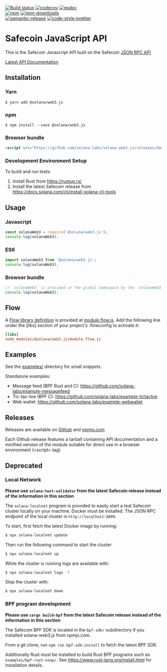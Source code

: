 [![Build status][travis-image]][travis-url]
[![codecov][codecov-image]][codecov-url]
[![esdoc][esdoc-image]][esdoc-url]
<br>
[![npm][npm-image]][npm-url]
[![npm-downloads][npm-downloads-image]][npm-url]
<br>
[![semantic-release][semantic-release-image]][semantic-release-url]
[![code-style-prettier][code-style-prettier-image]][code-style-prettier-url]

[travis-image]: https://api.travis-ci.org/solana-labs/solana-web3.js.svg?branch=master
[travis-url]: https://travis-ci.org/solana-labs/solana-web3.js
[codecov-image]: https://codecov.io/gh/solana-labs/solana-web3.js/branch/master/graph/badge.svg
[codecov-url]: https://codecov.io/gh/solana-labs/solana-web3.js
[esdoc-image]: https://solana-labs.github.io/solana-web3.js/badge.svg
[npm-image]: https://img.shields.io/npm/v/@solana/web3.js.svg?style=flat
[npm-downloads-image]: https://img.shields.io/npm/dm/@solana/web3.js.svg?style=flat
[esdoc-url]: https://solana-labs.github.io/solana-web3.js/
[npm-url]: https://www.npmjs.com/package/@solana/web3.js
[semantic-release-image]: https://img.shields.io/badge/%20%20%F0%9F%93%A6%F0%9F%9A%80-semantic--release-e10079.svg
[semantic-release-url]: https://github.com/semantic-release/semantic-release
[code-style-prettier-image]: https://img.shields.io/badge/code_style-prettier-ff69b4.svg?style=flat-square
[code-style-prettier-url]: https://github.com/prettier/prettier

# Safecoin JavaScript API

This is the Safecoin Javascript API built on the Safecoin [JSON RPC API](https://docs.solana.com/apps/jsonrpc-api)

[Latest API Documentation](https://solana-labs.github.io/solana-web3.js/)


## Installation

### Yarn
```
$ yarn add @solana/web3.js
```

### npm
```
$ npm install --save @solana/web3.js
```

### Browser bundle
```html
<script src="https://github.com/solana-labs/solana-web3.js/releases/download/v0.0.6/solanaWeb3.min.js"></script>
```


### Development Environment Setup
To build and run tests:
1. Install Rust from https://rustup.rs/
2. Install the latest Safecoin release from https://docs.solana.com/cli/install-solana-cli-tools

## Usage

### Javascript
```js
const solanaWeb3 = require('@solana/web3.js');
console.log(solanaWeb3);
```

### ES6
```js
import solanaWeb3 from '@solana/web3.js';
console.log(solanaWeb3);
```

### Browser bundle
```js
// `solanaWeb3` is provided in the global namespace by the `solanaWeb3.min.js` script bundle.
console.log(solanaWeb3);
```

## Flow

A [Flow library definition](https://flow.org/en/docs/libdefs/) is provided at
[module.flow.js](https://github.com/solana-labs/solana-web3.js/tree/master/module.flow.js).
Add the following line under the [libs] section of your project's .flowconfig to
activate it:
```ini
[libs]
node_modules/@solana/web3.js/module.flow.js
```

## Examples
See the [examples/](https://github.com/solana-labs/solana-web3.js/tree/master/examples) directory for small snippets.

Standalone examples:
* Message feed (BPF Rust and C): https://github.com/solana-labs/example-messagefeed
* Tic-tac-toe (BPF C): https://github.com/solana-labs/example-tictactoe
* Web wallet: https://github.com/solana-labs/example-webwallet

## Releases
Releases are available on [Github](https://github.com/solana-labs/solana-web3.js/releases)
and [npmjs.com](https://www.npmjs.com/package/@solana/web3.js)

Each Github release features a tarball containing API documentation and a
minified version of the module suitable for direct use in a browser environment
(&lt;script&gt; tag)

## Deprecated

### Local Network

**Please use `solana-test-validator` from the latest Safecoin release instead of the information in this section**

The `solana-localnet` program is provided to easily start a test Safecoin cluster
locally on your machine.  Docker must be installed.  The JSON RPC endpoint of
the local cluster is `http://localhost:8899`.

To start, first fetch the latest Docker image by running:
```bash
$ npx solana-localnet update
```

Then run the following command to start the cluster
```bash
$ npx solana-localnet up
```

While the cluster is running logs are available with:
```bash
$ npx solana-localnet logs -f
```

Stop the cluster with:
```bash
$ npx solana-localnet down
```

### BPF program development

**Please use `cargo build-bpf` from the latest Safecoin release instead of the information in this section**

The Safecoin BPF SDK is located in the `bpf-sdk/` subdirectory if you installed
solana-web3.js from npmjs.com.

From a git clone, run `npm run bpf-sdk:install` to fetch the latest BPF SDK.

Additionally Rust must be installed to build Rust BPF programs such as
`examples/bpf-rust-noop/`.  See https://www.rust-lang.org/install.html for
installation details.
